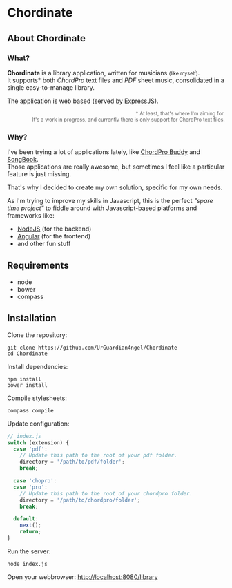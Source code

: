 # Chordinate

## About Chordinate

### What?

**Chordinate** is a library application, written for musicians <small>(like myself)</small>.  
It supports* both _ChordPro_ text files and _PDF_ sheet music, consolidated in a single easy-to-manage library.

The application is web based (served by [ExpressJS](http://expressjs.com/)).

<p style="text-align: right; font-size: smaller; color: #666;">
* At least, that's where I'm aiming for.<br />
It's a work in progress, and currently there is only support for ChordPro text files.
</p>


### Why?

I've been trying a lot of applications lately, like [ChordPro Buddy](http://www.gfapps.com/chordprobuddy/) and [SongBook](https://linkesoft.com/songbook/).  
Those applications are really awesome, but sometimes I feel like a particular feature is just missing.

That's why I decided to create my own solution, specific for my own needs.

As I'm trying to improve my skills in Javascript, this is the perfect _"spare time project"_ to fiddle around with Javascript-based platforms and frameworks like:

- [NodeJS](http://nodejs.org/) (for the backend)
- [Angular](https://angularjs.org/) (for the frontend)
- and other fun stuff


## Requirements

- node
- bower
- compass

## Installation

Clone the repository:

    git clone https://github.com/UrGuardian4ngel/Chordinate
    cd Chordinate


Install dependencies:

    npm install
    bower install


Compile stylesheets:

    compass compile


Update configuration:

```js
// index.js
switch (extension) {
  case 'pdf':
    // Update this path to the root of your pdf folder.
    directory = '/path/to/pdf/folder';
    break;

  case 'chopro':
  case 'pro':
    // Update this path to the root of your chordpro folder.
    directory = '/path/to/chordpro/folder';
    break;

  default:
    next();
    return;
}
```


Run the server:

    node index.js


Open your webbrowser:  [http://localhost:8080/library](http://localhost:8080/library)